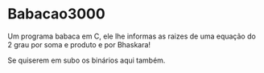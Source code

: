 # Babacao3000
Um programa babaca em C, ele lhe informas as raizes de uma equação do 2 grau por soma e produto e por Bhaskara!

Se quiserem em subo os binários aqui também.
